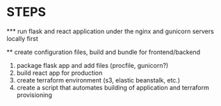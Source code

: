 # STEPS


*** run flask and react application under the nginx and gunicorn servers locally first

** create configuration files, build and bundle for frontend/backend

1) package flask app and add files (procfile, gunicorn?)
2) build react app for production
3) create terraform environment (s3, elastic beanstalk, etc.)
4) create a script that automates building of application and terraform provisioning
